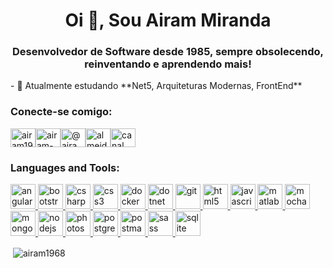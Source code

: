 <h1 align="center">Oi 👋, Sou Airam Miranda</h1><h3 align="center">Desenvolvedor de Software desde 1985, sempre obsolecendo, reinventando e aprendendo mais!</h3>- 🌱 Atualmente estudando **Net5, Arquiteturas Modernas, FrontEnd**<h3 align="left">Conecte-se comigo:</h3><p align="left"><a href="https://twitter.com/airam1968" target="blank"><img align="center" src="https://cdn.jsdelivr.net/npm/simple-icons@3.0.1/icons/twitter.svg" alt="airam1968" height="30" width="40" /></a><a href="https://linkedin.com/in/airam-miranda-58162b58" target="blank"><img align="center" src="https://cdn.jsdelivr.net/npm/simple-icons@3.0.1/icons/linkedin.svg" alt="airam-miranda-58162b58" height="30" width="40" /></a><a href="https://fb.com/@airam1968" target="blank"><img align="center" src="https://cdn.jsdelivr.net/npm/simple-icons@3.0.1/icons/facebook.svg" alt="@airam1968" height="30" width="40" /></a><a href="https://instagram.com/almeidaairam" target="blank"><img align="center" src="https://cdn.jsdelivr.net/npm/simple-icons@3.0.1/icons/instagram.svg" alt="almeidaairam" height="30" width="40" /></a><a href="https://www.youtube.com/c/canal do airam" target="blank"><img align="center" src="https://cdn.jsdelivr.net/npm/simple-icons@3.0.1/icons/youtube.svg" alt="canal do airam" height="30" width="40" /></a></p><h3 align="left">Languages and Tools:</h3><p align="left"> <a href="https://angular.io" target="_blank"> <img src="https://devicons.github.io/devicon/devicon.git/icons/angularjs/angularjs-original.svg" alt="angularjs" width="40" height="40"/> </a> <a href="https://getbootstrap.com" target="_blank"> <img src="https://devicons.github.io/devicon/devicon.git/icons/bootstrap/bootstrap-plain.svg" alt="bootstrap" width="40" height="40"/> </a> <a href="https://www.w3schools.com/cs/" target="_blank"> <img src="https://devicons.github.io/devicon/devicon.git/icons/csharp/csharp-original.svg" alt="csharp" width="40" height="40"/> </a> <a href="https://www.w3schools.com/css/" target="_blank"> <img src="https://devicons.github.io/devicon/devicon.git/icons/css3/css3-original-wordmark.svg" alt="css3" width="40" height="40"/> </a> <a href="https://www.docker.com/" target="_blank"> <img src="https://devicons.github.io/devicon/devicon.git/icons/docker/docker-original-wordmark.svg" alt="docker" width="40" height="40"/> </a> <a href="https://dotnet.microsoft.com/" target="_blank"> <img src="https://devicons.github.io/devicon/devicon.git/icons/dot-net/dot-net-original-wordmark.svg" alt="dotnet" width="40" height="40"/> </a> <a href="https://git-scm.com/" target="_blank"> <img src="https://www.vectorlogo.zone/logos/git-scm/git-scm-icon.svg" alt="git" width="40" height="40"/> </a> <a href="https://www.w3.org/html/" target="_blank"> <img src="https://devicons.github.io/devicon/devicon.git/icons/html5/html5-original-wordmark.svg" alt="html5" width="40" height="40"/> </a> <a href="https://developer.mozilla.org/en-US/docs/Web/JavaScript" target="_blank"> <img src="https://devicons.github.io/devicon/devicon.git/icons/javascript/javascript-original.svg" alt="javascript" width="40" height="40"/> </a> <a href="https://www.mathworks.com/" target="_blank"> <img src="https://raw.githubusercontent.com/simple-icons/simple-icons/master/icons/mathworks.svg" alt="matlab" width="40" height="40"/> </a> <a href="https://mochajs.org" target="_blank"> <img src="https://www.vectorlogo.zone/logos/mochajs/mochajs-icon.svg" alt="mocha" width="40" height="40"/> </a> <a href="https://www.mongodb.com/" target="_blank"> <img src="https://devicons.github.io/devicon/devicon.git/icons/mongodb/mongodb-original-wordmark.svg" alt="mongodb" width="40" height="40"/> </a> <a href="https://nodejs.org" target="_blank"> <img src="https://devicons.github.io/devicon/devicon.git/icons/nodejs/nodejs-original-wordmark.svg" alt="nodejs" width="40" height="40"/> </a> <a href="https://www.photoshop.com/en" target="_blank"> <img src="https://devicons.github.io/devicon/devicon.git/icons/photoshop/photoshop-plain.svg" alt="photoshop" width="40" height="40"/> </a> <a href="https://www.postgresql.org" target="_blank"> <img src="https://devicons.github.io/devicon/devicon.git/icons/postgresql/postgresql-original-wordmark.svg" alt="postgresql" width="40" height="40"/> </a> <a href="https://postman.com" target="_blank"> <img src="https://www.vectorlogo.zone/logos/getpostman/getpostman-icon.svg" alt="postman" width="40" height="40"/> </a> <a href="https://sass-lang.com" target="_blank"> <img src="https://devicons.github.io/devicon/devicon.git/icons/sass/sass-original.svg" alt="sass" width="40" height="40"/> </a> <a href="https://www.sqlite.org/" target="_blank"> <img src="https://www.vectorlogo.zone/logos/sqlite/sqlite-icon.svg" alt="sqlite" width="40" height="40"/> </a> </p><p>&nbsp;<img align="center" src="https://github-readme-stats.vercel.app/api?username=airam1968&show_icons=true&locale=en" alt="airam1968" /></p>
